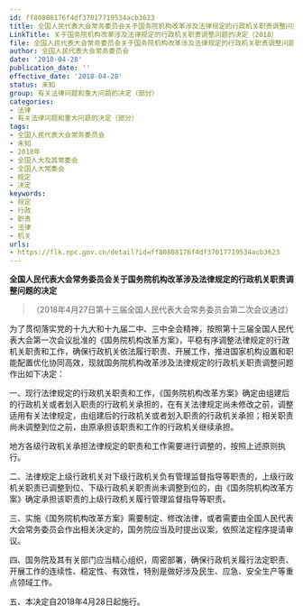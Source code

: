 ```yaml
---
id: ff80808176f4df37017719534acb3623
title: 全国人民代表大会常务委员会关于国务院机构改革涉及法律规定的行政机关职责调整问题的决定
LinkTitle: 关于国务院机构改革涉及法律规定的行政机关职责调整问题的决定（2018）
file: 全国人民代表大会常务委员会关于国务院机构改革涉及法律规定的行政机关职责调整问题的决定_ff80808176f4df37017719534acb3623.docx
author: 全国人民代表大会常务委员会
date: '2018-04-28'
publication_date: ''
effective_date: '2018-04-28'
status: 未知
group: 有关法律问题和重大问题的决定（部分）
categories:
- 法律
- 有关法律问题和重大问题的决定（部分）
tags:
- 全国人民代表大会常务委员会
- 未知
- 2018年
- 全国人大及其常委会
- 全国人大常委会
- 规定
- 决定
keywords:
- 规定
- 行政
- 职责
- 法律
- 机关
urls:
- https://flk.npc.gov.cn/detail?id=ff80808176f4df37017719534acb3623
---
```


**全国人民代表大会常务委员会关于国务院机构改革涉及法律规定的行政机关职责调整问题的决定**

> （2018年4月27日第十三届全国人民代表大会常务委员会第二次会议通过）

为了贯彻落实党的十九大和十九届二中、三中全会精神，按照第十三届全国人民代表大会第一次会议批准的《国务院机构改革方案》，平稳有序调整法律规定的行政机关职责和工作，确保行政机关依法履行职责、开展工作，推进国家机构设置和职能配置优化协同高效，现就国务院机构改革涉及法律规定的行政机关职责调整问题作出如下决定：

一、现行法律规定的行政机关职责和工作，《国务院机构改革方案》确定由组建后的行政机关或者划入职责的行政机关承担的，在有关法律规定尚未修改之前，调整适用有关法律规定，由组建后的行政机关或者划入职责的行政机关承担；相关职责尚未调整到位之前，由原承担该职责和工作的行政机关继续承担。

地方各级行政机关承担法律规定的职责和工作需要进行调整的，按照上述原则执行。

二、法律规定上级行政机关对下级行政机关负有管理监督指导等职责的，上级行政机关职责已调整到位、下级行政机关职责尚未调整到位的，由《国务院机构改革方案》确定承担该职责的上级行政机关履行管理监督指导等职责。

三、实施《国务院机构改革方案》需要制定、修改法律，或者需要由全国人民代表大会常务委员会作出相关决定的，国务院应当及时提出议案，依照法定程序提请审议。

四、国务院及其有关部门应当精心组织，周密部署，确保行政机关履行法定职责、开展工作的连续性、稳定性、有效性，特别是做好涉及民生、应急、安全生产等重点领域工作。

五、本决定自2018年4月28日起施行。
